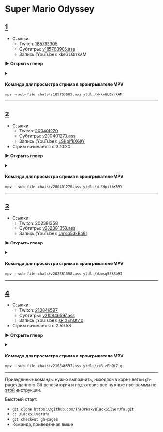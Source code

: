 <!-- jQuery -->
<script src="https://code.jquery.com/jquery-3.2.1.min.js"></script>
<!-- video.js -->
<link href="https://cdnjs.cloudflare.com/ajax/libs/video.js/6.3.3/video-js.css" rel="stylesheet">
<script src="https://cdnjs.cloudflare.com/ajax/libs/video.js/6.3.3/video.js"></script>
<!-- videojs-youtube -->
<script src="https://cdnjs.cloudflare.com/ajax/libs/videojs-youtube/2.4.1/Youtube.js"></script>
<!-- libjass -->
<link href="https://cdn.jsdelivr.net/npm/libjass@0.11.0/libjass.css" rel="stylesheet">
<script src="https://cdn.jsdelivr.net/npm/libjass@0.11.0/libjass.js"></script>
<!-- videojs-ass -->
<link href="https://cdn.jsdelivr.net/npm/videojs-ass@0.8.0/src/videojs.ass.css" rel="stylesheet">
<script src="https://cdn.jsdelivr.net/npm/videojs-ass@0.8.0/src/videojs.ass.js"></script>
<!-- videojs-resolution-switcher -->
<script src="https://cdn.jsdelivr.net/npm/videojs-resolution-switcher@0.4.2/lib/videojs-resolution-switcher.min.js"></script>

<style>
  .main-content {
    padding: 2rem;
    max-width: 72rem;
  }
</style>

# Super Mario Odyssey
 
<h2 id="0"><a href="#0">1</a></h2>

* Ссылки:
  * Twitch: [185763905](https://www.twitch.tv/videos/185763905)
  * Субтитры: [v185763905.ass](../chats/v185763905.ass)
  * Запись (YouTube): [kkeGLQrrkAM](https://www.youtube.com/watch?v=kkeGLQrrkAM)

<a onclick="return openPlayer0()" id="button-0">**▶ Открыть плеер**</a>

<script>
  var player0;
  function openPlayer0() {
    player0 = videojs("player-0", {
      controls: true, nativeControlsForTouch: false,
      width: 640, height: 360, fluid: true,
      plugins: {
        ass: {
          src: ["../chats/v185763905.ass"],
          delay: -0.1,
        },
        videoJsResolutionSwitcher: {
          default: 'high',
          dynamicLabel: true
        }
      },
      techOrder: ["youtube"],
      sources: [{
        "type": "video/youtube",
        "src": "https://www.youtube.com/watch?v=kkeGLQrrkAM"
      }]
    });
    document.getElementById("spoiler-0").click();
    document.getElementById("button-0").remove();
    return false;
  }
</script>

<details>
  <summary id="spoiler-0"></summary>

  <div class="player-wrapper" style="margin-top: 32px">
    <video id="player-0" class="video-js vjs-default-skin vjs-big-play-centered" />
  </div>
</details>

<script>
  if (window.location.hash)
    if (window.location.hash.replace('#', '') == '0')
      openPlayer0();
</script> 

#### Команда для просмотра стрима в проигрывателе MPV

```
mpv --sub-file chats/v185763905.ass ytdl://kkeGLQrrkAM
```

---- 
 
<h2 id="1"><a href="#1">2</a></h2>

* Ссылки:
  * Twitch: [200401270](https://www.twitch.tv/videos/200401270)
  * Субтитры: [v200401270.ass](../chats/v200401270.ass)
  * Запись (YouTube): [LSHpifkX69Y](https://www.youtube.com/watch?v=LSHpifkX69Y)
* Стрим начинается с  <a onclick="player1.currentTime(11420)">3:10:20</a> 

<a onclick="return openPlayer1()" id="button-1">**▶ Открыть плеер**</a>

<script>
  var player1;
  function openPlayer1() {
    player1 = videojs("player-1", {
      controls: true, nativeControlsForTouch: false,
      width: 640, height: 360, fluid: true,
      plugins: {
        ass: {
          src: ["../chats/v200401270.ass"],
          delay: -0.1,
        },
        videoJsResolutionSwitcher: {
          default: 'high',
          dynamicLabel: true
        }
      },
      techOrder: ["youtube"],
      sources: [{
        "type": "video/youtube",
        "src": "https://www.youtube.com/watch?v=LSHpifkX69Y"
      }]
    });
    document.getElementById("spoiler-1").click();
    document.getElementById("button-1").remove();
      player1.currentTime(11420);
    return false;
  }
</script>

<details>
  <summary id="spoiler-1"></summary>

  <div class="player-wrapper" style="margin-top: 32px">
    <video id="player-1" class="video-js vjs-default-skin vjs-big-play-centered" />
  </div>
</details>

<script>
  if (window.location.hash)
    if (window.location.hash.replace('#', '') == '1')
      openPlayer1();
</script> 

#### Команда для просмотра стрима в проигрывателе MPV

```
mpv --sub-file chats/v200401270.ass ytdl://LSHpifkX69Y
```

---- 
 
<h2 id="2"><a href="#2">3</a></h2>

* Ссылки:
  * Twitch: [202381358](https://www.twitch.tv/videos/202381358)
  * Субтитры: [v202381358.ass](../chats/v202381358.ass)
  * Запись (YouTube): [Umsq53kBb9I](https://www.youtube.com/watch?v=Umsq53kBb9I)

<a onclick="return openPlayer2()" id="button-2">**▶ Открыть плеер**</a>

<script>
  var player2;
  function openPlayer2() {
    player2 = videojs("player-2", {
      controls: true, nativeControlsForTouch: false,
      width: 640, height: 360, fluid: true,
      plugins: {
        ass: {
          src: ["../chats/v202381358.ass"],
          delay: -0.1,
        },
        videoJsResolutionSwitcher: {
          default: 'high',
          dynamicLabel: true
        }
      },
      techOrder: ["youtube"],
      sources: [{
        "type": "video/youtube",
        "src": "https://www.youtube.com/watch?v=Umsq53kBb9I"
      }]
    });
    document.getElementById("spoiler-2").click();
    document.getElementById("button-2").remove();
    return false;
  }
</script>

<details>
  <summary id="spoiler-2"></summary>

  <div class="player-wrapper" style="margin-top: 32px">
    <video id="player-2" class="video-js vjs-default-skin vjs-big-play-centered" />
  </div>
</details>

<script>
  if (window.location.hash)
    if (window.location.hash.replace('#', '') == '2')
      openPlayer2();
</script> 

#### Команда для просмотра стрима в проигрывателе MPV

```
mpv --sub-file chats/v202381358.ass ytdl://Umsq53kBb9I
```

---- 
 
<h2 id="3"><a href="#3">4</a></h2>

* Ссылки:
  * Twitch: [210846597](https://www.twitch.tv/videos/210846597)
  * Субтитры: [v210846597.ass](../chats/v210846597.ass)
  * Запись (YouTube): [sR_zEhQt7_g](https://www.youtube.com/watch?v=sR_zEhQt7_g)
* Стрим начинается с  <a onclick="player3.currentTime(10798)">2:59:58</a> 

<a onclick="return openPlayer3()" id="button-3">**▶ Открыть плеер**</a>

<script>
  var player3;
  function openPlayer3() {
    player3 = videojs("player-3", {
      controls: true, nativeControlsForTouch: false,
      width: 640, height: 360, fluid: true,
      plugins: {
        ass: {
          src: ["../chats/v210846597.ass"],
          delay: -0.1,
        },
        videoJsResolutionSwitcher: {
          default: 'high',
          dynamicLabel: true
        }
      },
      techOrder: ["youtube"],
      sources: [{
        "type": "video/youtube",
        "src": "https://www.youtube.com/watch?v=sR_zEhQt7_g"
      }]
    });
    document.getElementById("spoiler-3").click();
    document.getElementById("button-3").remove();
      player3.currentTime(10798);
    return false;
  }
</script>

<details>
  <summary id="spoiler-3"></summary>

  <div class="player-wrapper" style="margin-top: 32px">
    <video id="player-3" class="video-js vjs-default-skin vjs-big-play-centered" />
  </div>
</details>

<script>
  if (window.location.hash)
    if (window.location.hash.replace('#', '') == '3')
      openPlayer3();
</script> 

#### Команда для просмотра стрима в проигрывателе MPV

```
mpv --sub-file chats/v210846597.ass ytdl://sR_zEhQt7_g
```

---- 
 
Приведённые команды нужно выполнить, находясь в корне ветки gh-pages данного Git репозитория и подготовив все нужные программы по [этой](../tutorials/watch-online.md) инструкции.

Быстрый старт:
* `git clone https://github.com/TheDrHax/BlackSilverUfa.git`
* `cd BlackSilverUfa`
* `git checkout gh-pages`
* Команда, приведённая выше